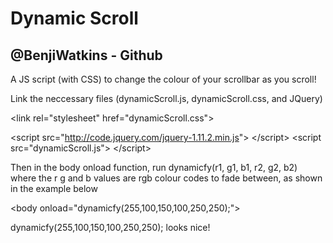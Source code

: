 <h1>Dynamic Scroll</h1>
<h2>@BenjiWatkins - Github</h2>

A JS script (with CSS) to change the colour of your scrollbar as you scroll!

Link the neccessary files (dynamicScroll.js, dynamicScroll.css, and JQuery)

&lt;link rel="stylesheet" href="dynamicScroll.css"&gt;

&lt;script src="http://code.jquery.com/jquery-1.11.2.min.js"&gt; &lt;/script&gt;
&lt;script src="dynamicScroll.js"&gt; &lt;/script&gt;

Then in the body onload function, run dynamicfy(r1, g1, b1, r2, g2, b2) where the r g and b values are rgb colour
codes to fade between, as shown in the example below

&lt;body onload="dynamicfy(255,100,150,100,250,250);"&gt;

dynamicfy(255,100,150,100,250,250); looks nice!
